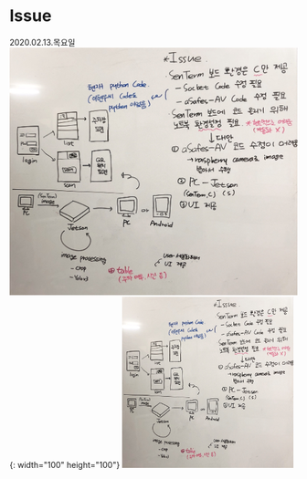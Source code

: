 # Issue

2020.02.13.목요일
![issue](https://github.com/Kim-SuBin/2020_winter_Intern/blob/master/img/Issue.jpg){: width="100" height="100"}
<img src="https://github.com/Kim-SuBin/2020_winter_Intern/blob/master/img/Issue.jpg" width="300" height="300">
